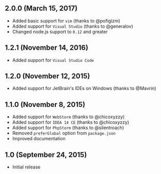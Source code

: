 ## 2.0.0 (March 15, 2017)

- Added basic support for `vim` (thanks to @pofigizm)
- Added support for `Visual Studio` (thanks to @generalov)
- Changed node.js support to `0.12` and greater

## 1.2.1 (November 14, 2016)

- Added support for `Visual Studio Code`

## 1.2.0 (November 12, 2015)

- Added support for JetBrain's IDEs on Windows (thanks to @Mavrin)

## 1.1.0 (November 8, 2015)

- Added support for `WebStorm` (thanks to @chicoxyzzy)
- Added support for `IDEA 14 CE` (thanks to @chicoxyzzy)
- Added support for `PhpStorm` (thanks to @silentroach)
- Removed `preferGlobal` option from `package.json`
- Improved documentation

## 1.0 (September 24, 2015)

- Initial release
